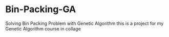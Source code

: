 # Bin-Packing-GA
Solving Bin Packing Problem with Genetic Algorithm
this is a project for my Genetic Algorithm course in collage
